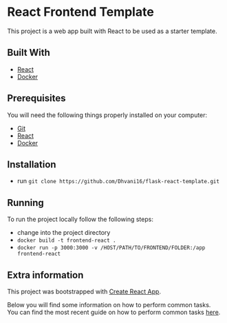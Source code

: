 # React Frontend Template

This project is a web app built with React to be used as a starter template.

## Built With

* [React](https://reactjs.org/)
* [Docker](https://www.docker.com/)

## Prerequisites

You will need the following things properly installed on your computer:

* [Git](http://git-scm.com/)
* [React](https://reactjs.org/)
* [Docker](https://www.docker.com/)

## Installation

* run `git clone https://github.com/Dhvani16/flask-react-template.git`

## Running

To run the project locally follow the following steps:

* change into the project directory
* `docker build -t frontend-react .`
* `docker run -p 3000:3000 -v /HOST/PATH/TO/FRONTEND/FOLDER:/app frontend-react`

## Extra information

This project was bootstrapped with [Create React App](https://github.com/facebook/create-react-app).

Below you will find some information on how to perform common tasks.<br>
You can find the most recent guide on how to perform common tasks [here](https://github.com/facebook/create-react-app/blob/master/packages/react-scripts/template/README.md).
